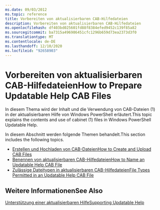 ```yaml
---
ms.date: 09/03/2012
ms.topic: reference
title: Vorbereiten von aktualisierbaren CAB-Hilfedateien
description: Vorbereiten von aktualisierbaren CAB-Hilfedateien
ms.openlocfilehash: df403bd025601fd88f8384efed9452c139f85a82
ms.sourcegitcommit: ba7315a496986451cfc1296b659d73ea2373d3f0
ms.translationtype: MT
ms.contentlocale: de-DE
ms.lasthandoff: 12/10/2020
ms.locfileid: "92658903"
---
```

# <a name="how-to-prepare-updatable-help-cab-files"></a><span data-ttu-id="6fb6a-103">Vorbereiten von aktualisierbaren CAB-Hilfedateien</span><span class="sxs-lookup"><span data-stu-id="6fb6a-103">How to Prepare Updatable Help CAB Files</span></span>

<span data-ttu-id="6fb6a-104">In diesem Thema wird der Inhalt und die Verwendung von CAB-Dateien (1) in der aktualisierbaren Hilfe von Windows PowerShell erläutert.</span><span class="sxs-lookup"><span data-stu-id="6fb6a-104">This topic explains the contents and use of cabinet (1) files in Windows PowerShell Updatable Help.</span></span>

<span data-ttu-id="6fb6a-105">In diesem Abschnitt werden folgende Themen behandelt.</span><span class="sxs-lookup"><span data-stu-id="6fb6a-105">This section includes the following topics.</span></span>

- [<span data-ttu-id="6fb6a-106">Erstellen und Hochladen von CAB-Dateien</span><span class="sxs-lookup"><span data-stu-id="6fb6a-106">How to Create and Upload CAB Files</span></span>](./how-to-create-and-upload-cab-files.md)
- [<span data-ttu-id="6fb6a-107">Benennen von aktualisierbaren CAB-Hilfedateien</span><span class="sxs-lookup"><span data-stu-id="6fb6a-107">How to Name an Updatable Help CAB File</span></span>](./how-to-name-an-updatable-help-cab-file.md)
- [<span data-ttu-id="6fb6a-108">Zulässige Dateitypen in aktualisierbaren CAB-Hilfedateien</span><span class="sxs-lookup"><span data-stu-id="6fb6a-108">File Types Permitted in an Updatable Help CAB File</span></span>](./file-types-permitted-in-an-updatable-help-cab-file.md)

## <a name="see-also"></a><span data-ttu-id="6fb6a-109">Weitere Informationen</span><span class="sxs-lookup"><span data-stu-id="6fb6a-109">See Also</span></span>

[<span data-ttu-id="6fb6a-110">Unterstützung einer aktualisierbaren Hilfe</span><span class="sxs-lookup"><span data-stu-id="6fb6a-110">Supporting Updatable Help</span></span>](./supporting-updatable-help.md)
